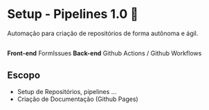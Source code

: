 # Setup - Pipelines 1.0 🚀

Automação para criação de repositórios de forma autônoma e ágil.

## ##

**Front-end** FormIssues
**Back-end** Github Actions / Github Workflows

## Escopo ##

- Setup de Repositórios, pipelines ...
- Criação de Documentação (Github Pages)